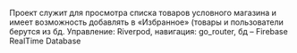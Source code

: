 Проект служит для просмотра списка товаров условного магазина и имеет 
возможность добавлять в «Избранное» (товары и пользователи берутся из бд.
Управление: Riverpod, навигация: go_router, бд – Firebase RealTime Database
